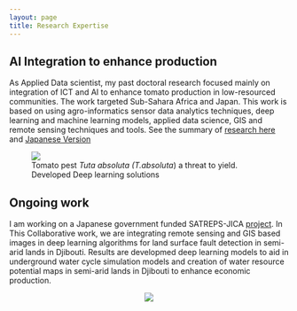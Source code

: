 ```yaml
---
layout: page
title: Research Expertise
---
```


## AI Integration to enhance production
As Applied Data scientist, my past doctoral research focused mainly on integration of ICT and AI to 
enhance tomato production in low-resourced communities. The work targeted Sub-Sahara Africa and Japan.
This work is based on using agro-informatics sensor data analytics techniques, 
deep learning and machine learning models, applied data science, GIS and remote sensing techniques and tools. 
See the summary of [research here](https://denisdpr.github.io/engsummary.md) and [Japanese Version](DenisDPR/denisdpr.github.io/japsummary.md)

<!--<p align="center"><img src="https://denisdpr.github.io/assets/img/tomatopest.png"/></p> -->

<figure>
  <img src="https://denisdpr.github.io/assets/img/tomatopest.png"/>
  <figcaption> Tomato pest <em> Tuta absoluta (T.absoluta</em>) a threat to yield. Developed Deep learning solutions</figcaption>
</figure>


## Ongoing work
I am working on a Japanese government funded SATREPS-JICA [project]( http://aicd-africa.org/archives/3061?fbclid=IwAR0RYryEy0AwcEidAAH-Aey_vSypQ5wkF76AzCtTjHhZA_3Xhgwk8AzuAYs). 
In This Collaborative work, we are integrating remote sensing and GIS based images in deep learning algorithms for land surface fault detection in semi-arid lands in Djibouti. Results are developmed deep learning models to aid in underground water cycle simulation models and creation of water resource potential maps in semi-arid lands in  Djibouti to enhance economic production. 
<p align="center"><img src="https://denisdpr.github.io/assets/img/djiwork.png"/></p>


